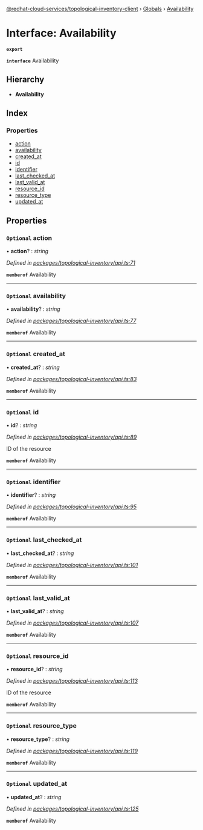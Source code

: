 [@redhat-cloud-services/topological-inventory-client](../README.md) › [Globals](../globals.md) › [Availability](availability.md)

# Interface: Availability

**`export`** 

**`interface`** Availability

## Hierarchy

* **Availability**

## Index

### Properties

* [action](availability.md#optional-action)
* [availability](availability.md#optional-availability)
* [created_at](availability.md#optional-created_at)
* [id](availability.md#optional-id)
* [identifier](availability.md#optional-identifier)
* [last_checked_at](availability.md#optional-last_checked_at)
* [last_valid_at](availability.md#optional-last_valid_at)
* [resource_id](availability.md#optional-resource_id)
* [resource_type](availability.md#optional-resource_type)
* [updated_at](availability.md#optional-updated_at)

## Properties

### `Optional` action

• **action**? : *string*

*Defined in [packages/topological-inventory/api.ts:71](https://github.com/Hyperkid123/javascript-clients/blob/master/packages/topological-inventory/api.ts#L71)*

**`memberof`** Availability

___

### `Optional` availability

• **availability**? : *string*

*Defined in [packages/topological-inventory/api.ts:77](https://github.com/Hyperkid123/javascript-clients/blob/master/packages/topological-inventory/api.ts#L77)*

**`memberof`** Availability

___

### `Optional` created_at

• **created_at**? : *string*

*Defined in [packages/topological-inventory/api.ts:83](https://github.com/Hyperkid123/javascript-clients/blob/master/packages/topological-inventory/api.ts#L83)*

**`memberof`** Availability

___

### `Optional` id

• **id**? : *string*

*Defined in [packages/topological-inventory/api.ts:89](https://github.com/Hyperkid123/javascript-clients/blob/master/packages/topological-inventory/api.ts#L89)*

ID of the resource

**`memberof`** Availability

___

### `Optional` identifier

• **identifier**? : *string*

*Defined in [packages/topological-inventory/api.ts:95](https://github.com/Hyperkid123/javascript-clients/blob/master/packages/topological-inventory/api.ts#L95)*

**`memberof`** Availability

___

### `Optional` last_checked_at

• **last_checked_at**? : *string*

*Defined in [packages/topological-inventory/api.ts:101](https://github.com/Hyperkid123/javascript-clients/blob/master/packages/topological-inventory/api.ts#L101)*

**`memberof`** Availability

___

### `Optional` last_valid_at

• **last_valid_at**? : *string*

*Defined in [packages/topological-inventory/api.ts:107](https://github.com/Hyperkid123/javascript-clients/blob/master/packages/topological-inventory/api.ts#L107)*

**`memberof`** Availability

___

### `Optional` resource_id

• **resource_id**? : *string*

*Defined in [packages/topological-inventory/api.ts:113](https://github.com/Hyperkid123/javascript-clients/blob/master/packages/topological-inventory/api.ts#L113)*

ID of the resource

**`memberof`** Availability

___

### `Optional` resource_type

• **resource_type**? : *string*

*Defined in [packages/topological-inventory/api.ts:119](https://github.com/Hyperkid123/javascript-clients/blob/master/packages/topological-inventory/api.ts#L119)*

**`memberof`** Availability

___

### `Optional` updated_at

• **updated_at**? : *string*

*Defined in [packages/topological-inventory/api.ts:125](https://github.com/Hyperkid123/javascript-clients/blob/master/packages/topological-inventory/api.ts#L125)*

**`memberof`** Availability
